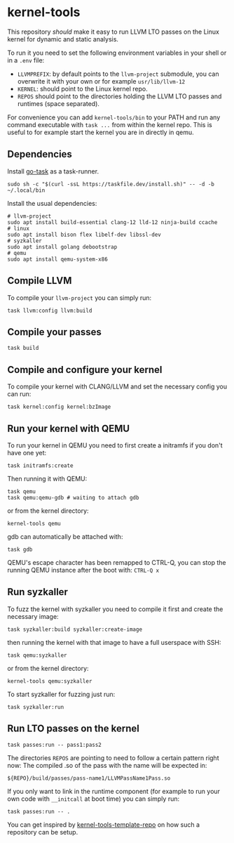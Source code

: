 # kernel-tools

This repository *should* make it easy to run LLVM LTO passes on the Linux kernel for dynamic and static analysis.

To run it you need to set the following environment variables in your shell or in a `.env` file:

* `LLVMPREFIX`: by default points to the `llvm-project` submodule, you can overwrite it with your own or for example `usr/lib/llvm-12`
* `KERNEL`: should point to the Linux kernel repo.
* `REPOS` should point to the directories holding the LLVM LTO passes and runtimes (space separated).

For convenience you can add `kernel-tools/bin` to your PATH and run any command executable with `task ...` from within the kernel repo.
This is useful to for example start the kernel you are in directly in qemu.

## Dependencies
Install [go-task](https://taskfile.dev/#/installation) as a task-runner.
```
sudo sh -c "$(curl -ssL https://taskfile.dev/install.sh)" -- -d -b ~/.local/bin
```

Install the usual dependencies:
```
# llvm-project
sudo apt install build-essential clang-12 lld-12 ninja-build ccache
# linux
sudo apt install bison flex libelf-dev libssl-dev
# syzkaller
sudo apt install golang debootstrap
# qemu
sudo apt install qemu-system-x86
```

## Compile LLVM
To compile your `llvm-project` you can simply run:

```
task llvm:config llvm:build
```

## Compile your passes
```
task build
```

## Compile and configure your kernel
To compile your kernel with CLANG/LLVM and set the necessary config you can run:
```
task kernel:config kernel:bzImage
```

## Run your kernel with QEMU
To run your kernel in QEMU you need to first create a initramfs if you don't have one yet:
```
task initramfs:create
```

Then running it with QEMU:
```
task qemu
task qemu:qemu-gdb # waiting to attach gdb
```
or from the kernel directory:
```
kernel-tools qemu
```

gdb can automatically be attached with:
```
task gdb
```

QEMU's escape character has been remapped to CTRL-Q, you can stop the running QEMU instance after the boot with:
```CTRL-Q x```

## Run syzkaller
To fuzz the kernel with syzkaller you need to compile it first and create the necessary image:
```
task syzkaller:build syzkaller:create-image
```

then running the kernel with that image to have a full userspace with SSH:
```
task qemu:syzkaller
```
or from the kernel directory:
```
kernel-tools qemu:syzkaller
```

To start syzkaller for fuzzing just run:
```
task syzkaller:run
```

## Run LTO passes on the kernel
```
task passes:run -- pass1:pass2
```

The directories `REPOS` are pointing to need to follow a certain pattern right now:
The compiled .so of the pass with the name <pass-name1> will be expected in:
```
${REPO}/build/passes/pass-name1/LLVMPassName1Pass.so
```

If you only want to link in the runtime component (for example to run your own code with `__initcall` at boot time)
you can simply run:
```
task passes:run -- .
```

You can get inspired by [kernel-tools-template-repo](https://github.com/Jakob-Koschel/kernel-tools-template-repo) on how such a repository can be setup.
